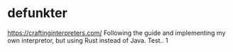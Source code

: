 # defunkter
https://craftinginterpreters.com/
Following the guide and implementing my own interpretor, but using Rust instead of Java.
Test..
1

